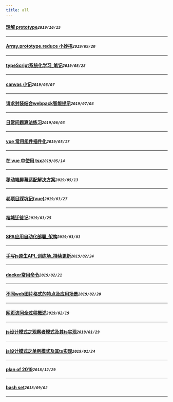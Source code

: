 ```yaml
---
title: all
---
```

 #### [理解 prototype](/blog/2019/1015_prototype.md)_`2019/10/15`_
*****
 #### [Array.prototype.reduce 小妙招](/blog/2019/0920_js_reduce.md)_`2019/09/20`_
*****
 #### [typeScript系统化学习_笔记](/blog/2019/0828_ts_note.md)_`2019/08/28`_
*****
 #### [canvas 小记](/blog/2019/0807_canvasTips.md)_`2019/08/07`_
*****
 #### [请求封装结合webpack智能提示](/blog/2019/0703_tsApiWebpack.md)_`2019/07/03`_
*****
 #### [日常问题算法练习](/blog/2019/0603_algorithm.md)_`2019/06/03`_
*****
 #### [vue 常用组件插件化](/blog/2019/0517_componentToPlugin.md)_`2019/05/17`_
*****
 #### [在 vue 中使用 tsx](/blog/2019/0514_tsxInVue.md)_`2019/05/14`_
*****
 #### [移动端屏幕适配解决方案](/blog/2019/0513_mobileLayout.md)_`2019/05/13`_
*****
 #### [老项目踩坑记(vue)](/blog/2019/0327_oldProjectBug.md)_`2019/03/27`_
*****
 #### [榕城迁徙记](/blog/2019/0325_newLife.md)_`2019/03/25`_
*****
 #### [SPA应用自动化部署_架构](/blog/2019/0301_autoPublish.md)_`2019/03/01`_
*****
 #### [手写js原生API_训练场_持续更新](/blog/2019/0224_jsApiCode.md)_`2019/02/24`_
*****
 #### [docker常用命令](/blog/2019/0221_docker.md)_`2019/02/21`_
*****
 #### [不同web图片格式的特点及应用场景](/blog/2019/0220_imgOptimize.md)_`2019/02/20`_
*****
 #### [网页访问全过程概述](/blog/2019/0219_happenInBrowser.md)_`2019/02/19`_
*****
 #### [js设计模式之观察者模式及其ts实现](/blog/2019/0129_jsPatterns_observed.md)_`2019/01/29`_
*****
 #### [js设计模式之单例模式及其ts实现](/blog/2019/0124_jsPatterns_single.md)_`2019/01/24`_
*****
 #### [plan of 2019](/blog/2018/1229_planfor2019.md)_`2018/12/29`_
*****
 #### [bash set](/blog/2018/0902_bashset.md)_`2018/09/02`_
*****